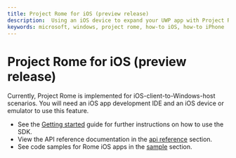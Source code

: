 ```yaml
---
title: Project Rome for iOS (preview release)
description:  Using an iOS device to expand your UWP app with Project Rome.
keywords: microsoft, windows, project rome, how-to iOS, how-to iPhone 
---
```


# Project Rome for iOS (preview release)

Currently, Project Rome is implemented for iOS-client-to-Windows-host scenarios. You will need an iOS app development IDE and an iOS device or emulator to use this feature.

* See the [Getting started](getting-started-rome-ios.md) guide for further instructions on how to use the SDK.
* View the API reference documentation in the [api reference](../api-reference/index.md) section.
* See code samples for Rome iOS apps in the [sample](https://github.com/Microsoft/project-rome/tree/master/iOS/sample) section.